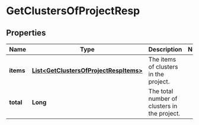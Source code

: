 
# GetClustersOfProjectResp

## Properties
Name | Type | Description | Notes
------------ | ------------- | ------------- | -------------
**items** | [**List&lt;GetClustersOfProjectRespItems&gt;**](GetClustersOfProjectRespItems.md) | The items of clusters in the project. | 
**total** | **Long** | The total number of clusters in the project. | 



